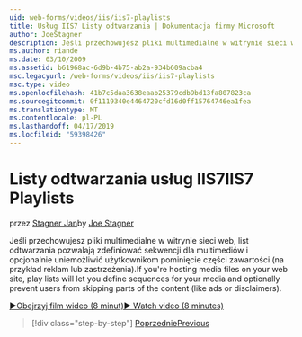 ```yaml
---
uid: web-forms/videos/iis/iis7-playlists
title: Usług IIS7 Listy odtwarzania | Dokumentacja firmy Microsoft
author: JoeStagner
description: Jeśli przechowujesz pliki multimedialne w witrynie sieci web, list odtwarzania pozwala zdefiniować sekwencji dla multimediów i opcjonalnie uniemożliwić użytkownikom pominięcie części t...
ms.author: riande
ms.date: 03/10/2009
ms.assetid: b61968ac-6d9b-4b75-ab2a-934b609acba4
msc.legacyurl: /web-forms/videos/iis/iis7-playlists
msc.type: video
ms.openlocfilehash: 41b7c5daa3638eaab25379cdb9bd13fa807823ca
ms.sourcegitcommit: 0f1119340e4464720cfd16d0ff15764746ea1fea
ms.translationtype: MT
ms.contentlocale: pl-PL
ms.lasthandoff: 04/17/2019
ms.locfileid: "59398426"
---
```

# <a name="iis7-playlists"></a><span data-ttu-id="de044-103">Listy odtwarzania usług IIS7</span><span class="sxs-lookup"><span data-stu-id="de044-103">IIS7 Playlists</span></span>

<span data-ttu-id="de044-104">przez [Stagner Jan](https://github.com/JoeStagner)</span><span class="sxs-lookup"><span data-stu-id="de044-104">by [Joe Stagner](https://github.com/JoeStagner)</span></span>

<span data-ttu-id="de044-105">Jeśli przechowujesz pliki multimedialne w witrynie sieci web, list odtwarzania pozwalają zdefiniować sekwencji dla multimediów i opcjonalnie uniemożliwić użytkownikom pominięcie części zawartości (na przykład reklam lub zastrzeżenia).</span><span class="sxs-lookup"><span data-stu-id="de044-105">If you're hosting media files on your web site, play lists will let you define sequences for your media and optionally prevent users from skipping parts of the content (like ads or disclaimers).</span></span>

[<span data-ttu-id="de044-106">&#9654;Obejrzyj film wideo (8 minut)</span><span class="sxs-lookup"><span data-stu-id="de044-106">&#9654; Watch video (8 minutes)</span></span>](https://channel9.msdn.com/Blogs/ASP-NET-Site-Videos/iis7-playlists)

> [!div class="step-by-step"]
> [<span data-ttu-id="de044-107">Poprzednie</span><span class="sxs-lookup"><span data-stu-id="de044-107">Previous</span></span>](bit-rate-throttling.md)
